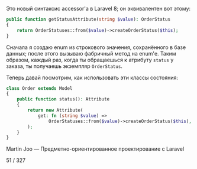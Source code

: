 Это новый синтаксис accessor'а в Laravel 8; он эквивалентен вот этому:

```php
public function getStatusAttribute(string $value): OrderStatus
{
    return OrderStatuses::from($value)->createOrderStatus($this);
}
```

Сначала я создаю enum из строкового значения, сохранённого в базе данных; после этого вызываю фабричный метод на enum'е.
Таким образом, каждый раз, когда ты обращаешься к атрибуту `status` у заказа, ты получаешь экземпляр `OrderStatus`.

Теперь давай посмотрим, как использовать эти классы состояния:

```php
class Order extends Model
{
    public function status(): Attribute
    {
        return new Attribute(
            get: fn (string $value) =>
                OrderStatuses::from($value)->createOrderStatus($this),
        );
    }
}
```

Martin Joo — Предметно-ориентированное проектирование с Laravel

51 / 327

